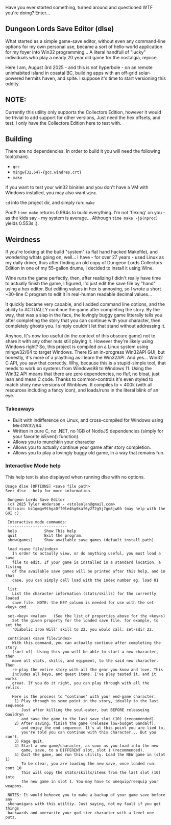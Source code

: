 Have you ever started something, turned around and questioned WTF you're doing?
Enter...

## Dungeon Lords Save Editor (dlse) 

What started as a simple game-save editor, without even any command-line 
options for my own personal use, became a sort of hello-world application 
for my foyer into Win32 programming... A literal handfull of "lucky" 
individuals who play a nearly 20 year old game for the nostalgia, rejoice.

Here I am, August 3rd 2025 - and this is not hyperbole - on an remote
uninhabited island in coastal BC, building apps with an off-grid solar-powered 
hermits haven, and spite. I suppose it's time to start versioning this oddity.

## NOTE:

Currently this utility only supports the Collectors Edition, however it would
be trivial to add support for other versions, Just need the hex offsets, and
test.  I only have the Collectors Edition here to test with.

## Building

There are no dependencies. In order to build it you will need the following
tool(chain). 
- `gcc`
- `mingw{32,64}-{gcc,windres,crt}`
- `make`

If you want to test your win32 biniries and you don't have a VM with Windows
installed, you may also want `wine`. 

`cd` into the project dir, and simply run:
`make`

Poof! `time make` returns 0.994s to build everything. I'm not 'flexing' on 
you - as the kids say - my system is average... Although `time make -j$(nproc)`
yields 0.553s :).

## Weirdness

If you're looking at the build "system" (a flat hand hacked Makefile), and 
wondering whats going on, well... I have - for over 27 years - used Linux as 
my daily driver, thus after finding an old copy of Dungeon Lords Collectors 
Edition in one of my 55-gallon drums, I decided to install it using Wine.

Wine runs the game perfectly, then, after realizing I didn't really have time
to actually finish the game, I figured, I'd just edit the save file by "hand" 
using a hex editor. But editing values in hex is annoying, so I wrote a short 
~30-line C program to edit it in real-human readable decimal values...  

It quickly became very capable, and I added command line options, and the 
ability to ACTUALLY continue the game after completing the story. By the way, 
that was a slap in the face, the lovingly buggy game litterally tells you after
completing the story that you can  continue with your character, then 
completely ghosts you. I simply couldn't let that stand without addressing it.  

Anyhoo, It's now too useful (in the context of this obscure game) not to share
it with any other nuts still playing it. However they're likely using Windows 
right?  So, this project is compiled on a Linux system using mingw32/64 to
target Windows.  There IS an in-progress Win32API GUI, but honestly, it's more 
of a plaything as I learn the Win32API. And yes... Win32 C API, you saw that
correctly.  Why, because this is a stupid-simple tool, that needs to work on 
systems from Windows98 to Windows 11. Using the Win32 API means that there are 
zero dependencies, no fluf, no bloat, just lean and mean C code. Thanks to common-controls it's even styled to match shiny new versions of Winblows. It
compiles to < 400k (with all resources including a fancy icon), and loads/runs 
in the literal blink of an eye.

### Takeaways
- Built with indifference on Linux, and cross-compiled for Windows using 
  MinGW32/64.
- Written in pure C, no .NET, no 1GB of NodeJS dependencies (simply for your 
  favorite isEven() function).
- Allows you to munchkin your character
- Allows you to actually continue your game after story completion.
- Allows you to play a lovingly buggy old game, in a way that remains fun.


### Interactive Mode help
This help text is also displayed when running dlse with no options.

```text
Usage dlse [OPTIONS] <save file path>
See: dlse --help for more information.

 Dungeon Lords Save Editor
 (c) 2025 Tyler Anderson - <stolenlan@gmail.com>
 Bitcoin: bc1qmgv9thga0ff0le4hg6kaf6y272g5j7gm3jw6h (may help with the GUI :)

 Interactive mode commands:
 --------------------------
 help            Show This help
 quit            Exit the program.
 show(games)     Show available save games (default install path).

 load <save file/index>
   In order to actaully view, or do anything useful, you must load a save
   file to edit. If your game is installed in a standard location, a listing
   of the available save games will be printed after this help, and in that
   case, you can simply call load with the index number eg. load 01

 list
   List the character information (stats/skills) for the currently loaded
   save file. NOTE: the KEY column is needed for use with the set-<key> cmd.

 set-<key> <value>   (See the list of properties above for the <key>s)
   Set the given property for the loaded save file. for example, to set the
   'Diabolic Iron Will' skill to 22, you would call: set-sdir 22.

 cont(inue) <save file/index>
   With this command, you can actually continue after completing the story
   (sort of). Using this you will be able to start a new character, then
   move all stats, skills, and eqipment, to the said new character. Then
   re-play the entire story with all the gear you know and love. This
   includes all keys, and quest items. I've play tested it, and it works
   great. If you do it right, you can play through with all the relics.

   Here is the process to "continue" with your end-game character:
    1) Play through to some point in the story, ideally to the last sequence
       Just after killing the soul-eater, but BEFORE releaseing Gauldryn
       and save the game to the last save slot (10) (recommended).
    2) After saving, finish the game (release low-budget Gandalf), 
       and enjoy the end sequence. It's at this point you are lied to,
       you're told you can continue with this character... But you can't.
    3) Rage quit.
    4) Start a new game/character, as soon as you load into the new
       game, save, to a DIFFERENT slot, slot 1 (recommended).
    5) Quit the game, and run this utility. Load the NEW game in (slot 1)
       To be clear, you are loading the new save, once loaded run: cont 10
       This will copy the stats/skills/items from the last slot (10) into
       the new game in slot 1. You may have to unequip/reequip your weapons.

 NOTES: It would behoove you to make a backup of your game save before any
 shenanigans with this utiltiy. Just saying, not my fault if you get things
 backwards and overwrite your god-tier character with a level one putz.
```